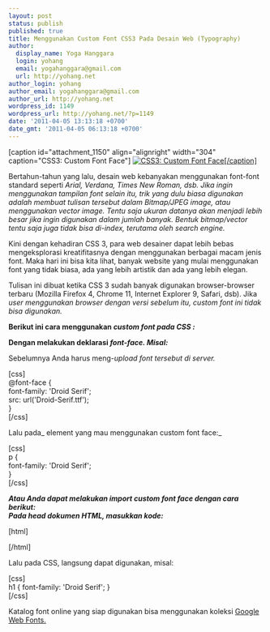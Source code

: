 ```yaml
---
layout: post
status: publish
published: true
title: Menggunakan Custom Font CSS3 Pada Desain Web (Typography)
author:
  display_name: Yoga Hanggara
  login: yohang
  email: yogahanggara@gmail.com
  url: http://yohang.net
author_login: yohang
author_email: yogahanggara@gmail.com
author_url: http://yohang.net
wordpress_id: 1149
wordpress_url: http://yohang.net/?p=1149
date: '2011-04-05 13:13:18 +0700'
date_gmt: '2011-04-05 06:13:18 +0700'
---
```

[caption id="attachment\_1150" align="alignright" width="304" caption="CSS3: Custom Font Face"] [![](http://yohang.net/wp-content/uploads/customfontcss3.jpg "CSS3: Custom Font Face")[/caption]](http://yohang.net/wp-content/uploads/customfontcss3.jpg)

Bertahun-tahun yang lalu, desain web kebanyakan menggunakan font-font standard seperti _Arial, Verdana, Times New Roman, dsb. Jika ingin menggunakan tampilan font selain itu, trik yang dulu biasa digunakan adalah membuat tulisan tersebut dalam Bitmap/JPEG image, atau menggunakan vector image. Tentu saja ukuran datanya akan menjadi lebih besar jika ingin digunakan dalam jumlah banyak. Bentuk bitmap/vector tentu saja juga tidak bisa di-index, terutama oleh search engine._

Kini dengan kehadiran CSS 3, para web desainer dapat lebih bebas mengeksplorasi kreatifitasnya dengan menggunakan berbagai macam jenis font. Maka hari ini bisa kita lihat, banyak website yang mulai menggunakan font yang tidak biasa, ada yang lebih artistik dan ada yang lebih elegan.

Tulisan ini dibuat ketika CSS 3 sudah banyak digunakan browser-browser terbaru (Mozilla Firefox 4, Chrome 11, Internet Explorer 9, Safari, dsb). Jika _user menggunakan browser dengan versi sebelum itu, custom font ini tidak bisa digunakan._

**Berikut ini cara menggunakan _custom font pada CSS :_**

**Dengan melakukan deklarasi _font-face. Misal:_**

Sebelumnya Anda harus meng-_upload font tersebut di server._

[css]  
 @font-face {  
 font-family: 'Droid Serif';  
 src: url('Droid-Serif.ttf');  
 }  
[/css]

Lalu pada_ element yang mau menggunakan custom font face:_

[css]  
p {  
 font-family: 'Droid Serif';  
}  
[/css]

_**Atau Anda dapat melakukan import custom font face dengan cara berikut:  
Pada head dokumen HTML, masukkan kode:**_

[html]

<link href="http://fonts.googleapis.com/css?family=Droid+Serif:regular,bold" rel="stylesheet" type="text/css">[/html]

Lalu pada CSS, langsung dapat digunakan, misal:

[css]  
h1 { font-family: 'Droid Serif'; }  
[/css]

Katalog font online yang siap digunakan bisa menggunakan koleksi [Google Web Fonts.](http://www.google.com/webfonts)

